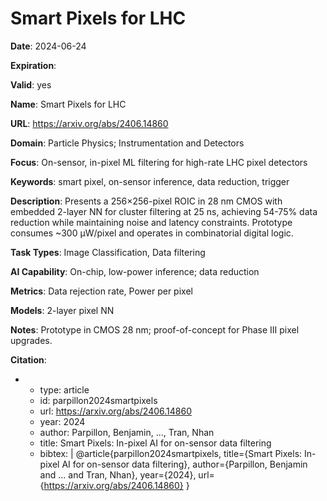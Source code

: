 # Smart Pixels for LHC

**Date**: 2024-06-24

**Expiration**: 

**Valid**: yes

**Name**: Smart Pixels for LHC

**URL**: https://arxiv.org/abs/2406.14860

**Domain**: Particle Physics; Instrumentation and Detectors

**Focus**: On-sensor, in-pixel ML filtering for high-rate LHC pixel detectors

**Keywords**: smart pixel, on-sensor inference, data reduction, trigger

**Description**: Presents a 256×256-pixel ROIC in 28 nm CMOS with embedded 2-layer NN for cluster filtering at 25 ns, achieving 54-75% data reduction while maintaining noise and latency constraints. Prototype consumes ~300 µW/pixel and operates in combinatorial digital logic. 

**Task Types**: Image Classification, Data filtering

**AI Capability**: On-chip, low-power inference; data reduction

**Metrics**: Data rejection rate, Power per pixel

**Models**: 2-layer pixel NN

**Notes**: Prototype in CMOS 28 nm; proof-of-concept for Phase III pixel upgrades.

**Citation**:

-
  - type: article
  - id: parpillon2024smartpixels
  - url: https://arxiv.org/abs/2406.14860
  - year: 2024
  - author: Parpillon, Benjamin, ..., Tran, Nhan
  - title: Smart Pixels: In-pixel AI for on-sensor data filtering
  - bibtex: |
      @article{parpillon2024smartpixels,
        title={Smart Pixels: In-pixel AI for on-sensor data filtering},
        author={Parpillon, Benjamin and ... and Tran, Nhan},
        year={2024},
        url={https://arxiv.org/abs/2406.14860}
      }

